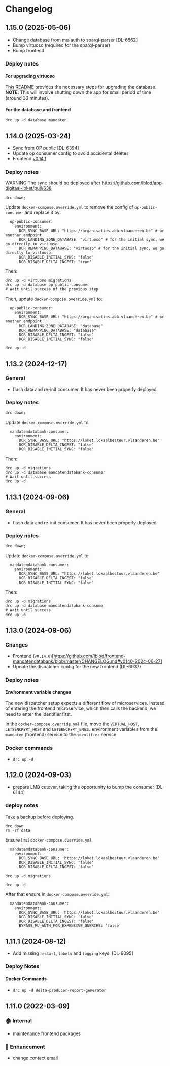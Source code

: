 # Changelog
## 1.15.0 (2025-05-06)
- Change database from mu-auth to sparql-parser [DL-6562]
- Bump virtuoso (required for the sparql-parser)
- Bump frontend

### Deploy notes
#### For upgrading virtuoso
[This README](https://github.com/Riadabd/upgrade-virtuoso) provides the necessary steps for upgrading the database. **NOTE**: This will involve shutting down the app for small period of time (around 30 minutes).
#### For the database and frontend
```
drc up -d database mandaten
```
## 1.14.0 (2025-03-24)
- Sync from OP public [DL-6394]
- Update op consumer config to avoid accidental deletes
- Frontend [v0.14.1](https://github.com/lblod/frontend-mandatendatabank/blob/1ed37a9357269cb360561468e583548da1d7419a/CHANGELOG.md#v0141-2025-03-20)

### Deploy notes

WARNING The sync should be deployed after https://github.com/lblod/app-digitaal-loket/pull/638

```
drc down;
```
Update `docker-compose.override.yml` to remove the config of `op-public-consumer` and replace it by:
```
  op-public-consumer:
    environment:
      DCR_SYNC_BASE_URL: "https://organisaties.abb.vlaanderen.be" # or another endpoint
      DCR_LANDING_ZONE_DATABASE: "virtuoso" # for the initial sync, we go directly to virtuoso
      DCR_REMAPPING_DATABASE: "virtuoso" # for the initial sync, we go directly to virtuoso
      DCR_DISABLE_INITIAL_SYNC: "false"
      DCR_DISABLE_DELTA_INGEST: "true"
```
Then:
```
drc up -d virtuoso migrations
drc up -d database op-public-consumer
# Wait until success of the previous step
```
Then, update `docker-compose.override.yml` to:
```
  op-public-consumer:
    environment:
      DCR_SYNC_BASE_URL: "https://organisaties.abb.vlaanderen.be" # or another endpoint
      DCR_LANDING_ZONE_DATABASE: "database"
      DCR_REMAPPING_DATABASE: "database"
      DCR_DISABLE_DELTA_INGEST: "false"
      DCR_DISABLE_INITIAL_SYNC: "false"
```
```
drc up -d
```
## 1.13.2 (2024-12-17)
### General
 - flush data and re-init consumer. It has never been properly deployed
### Deploy notes
```
drc down;
```
Update `docker-compose.override.yml` to:

```
  mandatendatabank-consumer:
    environment:
      DCR_SYNC_BASE_URL: "https://loket.lokaalbestuur.vlaanderen.be"
      DCR_DISABLE_DELTA_INGEST: "false"
      DCR_DISABLE_INITIAL_SYNC: "false"
```
Then:
```
drc up -d migrations
drc up -d database mandatendatabank-consumer
# Wait until success
drc up -d
```

## 1.13.1 (2024-09-06)
### General
 - flush data and re-init consumer. It has never been properly deployed
### Deploy notes
```
drc down;
```
Update `docker-compose.override.yml` to:

```
  mandatendatabank-consumer:
    environment:
      DCR_SYNC_BASE_URL: "https://loket.lokaalbestuur.vlaanderen.be"
      DCR_DISABLE_DELTA_INGEST: "false"
      DCR_DISABLE_INITIAL_SYNC: "false"
```
Then:
```
drc up -d migrations
drc up -d database mandatendatabank-consumer
# Wait until success
drc up -d
```

## 1.13.0 (2024-09-06)
### Changes
- Frontend (`v0.14.0`)[https://github.com/lblod/frontend-mandatendatabank/blob/master/CHANGELOG.md#v0140-2024-06-27]
- Update the dispatcher config for the new frontend (DL-6037)
### Deploy notes
#### Environment variable changes
The new dispatcher setup expects a different flow of microservices. Instead of entering the frontend microservice, which then calls the backend, we need to enter the identifier first.

In the `docker-compose.override.yml` file, move the `VIRTUAL_HOST`, `LETSENCRYPT_HOST` and `LETSENCRYPT_EMAIL` environment variables from the `mandaten` (frontend) service to the `identifier` service.

### Docker commands
- `drc up -d`

## 1.12.0 (2024-09-03)
- prepare LMB cutover, taking the opportunity to bump the consumer [DL-6144]
### deploy notes
Take a backup before deploying.
```
drc down
rm -rf data
```
Ensure first `docker-compose.override.yml`
```
  mandatendatabank-consumer:
    environment:
      DCR_SYNC_BASE_URL: 'https://loket.lokaalbestuur.vlaanderen.be'
      DCR_DISABLE_INITIAL_SYNC: 'false'
      DCR_DISABLE_DELTA_INGEST: 'false'
```
```
drc up -d migrations
```
```
drc up -d
```
After that ensure in `docker-compose.override.yml`:
```
  mandatendatabank-consumer:
    environment:
      DCR_SYNC_BASE_URL: 'https://loket.lokaalbestuur.vlaanderen.be'
      DCR_DISABLE_INITIAL_SYNC: 'false'
      DCR_DISABLE_DELTA_INGEST: 'false'
      BYPASS_MU_AUTH_FOR_EXPENSIVE_QUERIES: 'false'
```

## 1.11.1 (2024-08-12)
 - Add missing `restart`, `labels` and `logging` keys. [DL-6095]
### Deploy Notes
#### Docker Commands
 - `drc up -d delta-producer-report-generator`
## 1.11.0 (2022-03-09)
### :house: Internal
- maintenance frontend packages
### :rocket: Enhancement
- change contact email

